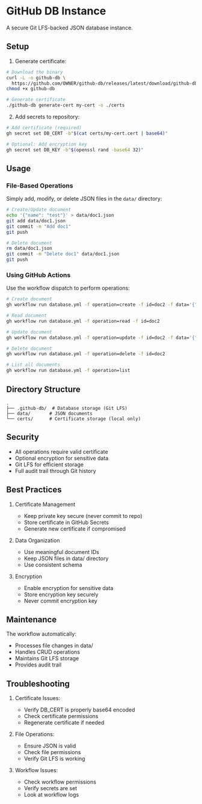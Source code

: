 # GitHub DB Instance

A secure Git LFS-backed JSON database instance.

## Setup

1. Generate certificate:
```bash
# Download the binary
curl -L -o github-db \
  https://github.com/OWNER/github-db/releases/latest/download/github-db-linux-x86_64
chmod +x github-db

# Generate certificate
./github-db generate-cert my-cert -o ./certs
```

2. Add secrets to repository:
```bash
# Add certificate (required)
gh secret set DB_CERT -b"$(cat certs/my-cert.cert | base64)"

# Optional: Add encryption key
gh secret set DB_KEY -b"$(openssl rand -base64 32)"
```

## Usage

### File-Based Operations

Simply add, modify, or delete JSON files in the `data/` directory:

```bash
# Create/Update document
echo '{"name": "test"}' > data/doc1.json
git add data/doc1.json
git commit -m "Add doc1"
git push

# Delete document
rm data/doc1.json
git commit -m "Delete doc1" data/doc1.json
git push
```

### Using GitHub Actions

Use the workflow dispatch to perform operations:

```bash
# Create document
gh workflow run database.yml -f operation=create -f id=doc2 -f data='{"name": "test2"}'

# Read document
gh workflow run database.yml -f operation=read -f id=doc2

# Update document
gh workflow run database.yml -f operation=update -f id=doc2 -f data='{"name": "updated"}'

# Delete document
gh workflow run database.yml -f operation=delete -f id=doc2

# List all documents
gh workflow run database.yml -f operation=list
```

## Directory Structure

```
.
├── .github-db/  # Database storage (Git LFS)
├── data/       # JSON documents
└── certs/      # Certificate storage (local only)
```

## Security

- All operations require valid certificate
- Optional encryption for sensitive data
- Git LFS for efficient storage
- Full audit trail through Git history

## Best Practices

1. Certificate Management
   - Keep private key secure (never commit to repo)
   - Store certificate in GitHub Secrets
   - Generate new certificate if compromised

2. Data Organization
   - Use meaningful document IDs
   - Keep JSON files in data/ directory
   - Use consistent schema

3. Encryption
   - Enable encryption for sensitive data
   - Store encryption key securely
   - Never commit encryption key

## Maintenance

The workflow automatically:
- Processes file changes in data/
- Handles CRUD operations
- Maintains Git LFS storage
- Provides audit trail

## Troubleshooting

1. Certificate Issues:
   - Verify DB_CERT is properly base64 encoded
   - Check certificate permissions
   - Regenerate certificate if needed

2. File Operations:
   - Ensure JSON is valid
   - Check file permissions
   - Verify Git LFS is working

3. Workflow Issues:
   - Check workflow permissions
   - Verify secrets are set
   - Look at workflow logs

